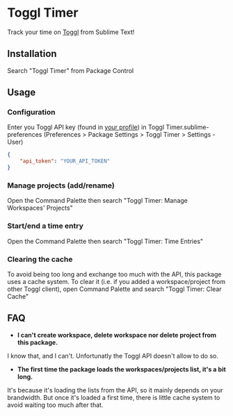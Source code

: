 # Toggl Timer

Track your time on [Toggl](https://www.toggl.com/) from Sublime Text!

## Installation

Search "Toggl Timer" from Package Control

## Usage

### Configuration

Enter you Toggl API key (found in [your profile](https://www.toggl.com/app/profile)) in Toggl Timer.sublime-preferences (Preferences > Package Settings > Toggl Timer > Settings - User)

```json
{
    "api_token": "YOUR_API_TOKEN"
}
```

### Manage projects (add/rename)

Open the Command Palette then search "Toggl Timer: Manage Workspaces' Projects"

### Start/end a time entry

Open the Command Palette then search "Toggl Timer: Time Entries"

### Clearing the cache

To avoid being too long and exchange too much with the API, this package uses a cache system. To clear it (i.e. if you added a workspace/project from other Toggl client), open Command Palette and search "Toggl Timer: Clear Cache"

## FAQ

* __I can't create workspace, delete workspace nor delete project from this package.__

I know that, and I can't. Unfortunatly the Toggl API doesn't allow to do so.

* __The first time the package loads the workspaces/projects list, it's a bit long.__

It's because it's loading the lists from the API, so it mainly depends on your brandwidth. But once it's loaded a first time, there is little cache system to avoid waiting too much after that.
